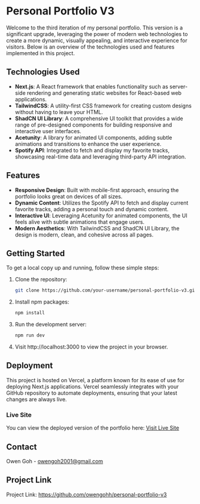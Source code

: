 # Personal Portfolio V3

Welcome to the third iteration of my personal portfolio. This version is a significant upgrade, leveraging the power of modern web technologies to create a more dynamic, visually appealing, and interactive experience for visitors. Below is an overview of the technologies used and features implemented in this project.

## Technologies Used

- **Next.js**: A React framework that enables functionality such as server-side rendering and generating static websites for React-based web applications.
- **TailwindCSS**: A utility-first CSS framework for creating custom designs without having to leave your HTML.
- **ShadCN UI Library**: A comprehensive UI toolkit that provides a wide range of pre-designed components for building responsive and interactive user interfaces.
- **Acetunity**: A library for animated UI components, adding subtle animations and transitions to enhance the user experience.
- **Spotify API**: Integrated to fetch and display my favorite tracks, showcasing real-time data and leveraging third-party API integration.

## Features

- **Responsive Design**: Built with mobile-first approach, ensuring the portfolio looks great on devices of all sizes.
- **Dynamic Content**: Utilizes the Spotify API to fetch and display current favorite tracks, adding a personal touch and dynamic content.
- **Interactive UI**: Leveraging Acetunity for animated components, the UI feels alive with subtle animations that engage users.
- **Modern Aesthetics**: With TailwindCSS and ShadCN UI Library, the design is modern, clean, and cohesive across all pages.

## Getting Started

To get a local copy up and running, follow these simple steps:

1. Clone the repository:
   ```bash
   git clone https://github.com/your-username/personal-portfolio-v3.git
   ```

2. Install npm packages:
      ```bash
      npm install
      ```

3. Run the development server:
      ```bash
      npm run dev
      ```

4. Visit http://localhost:3000 to view the project in your browser.

## Deployment

This project is hosted on Vercel, a platform known for its ease of use for deploying Next.js applications. Vercel seamlessly integrates with your GitHub repository to automate deployments, ensuring that your latest changes are always live.

### Live Site

You can view the deployed version of the portfolio here: [Visit Live Site](https://personal-portfolio-3-mu.vercel.app/ )

## Contact
Owen Goh  - owengoh2001@gmail.com

## Project Link
Project Link: https://github.com/owengohh/personal-portfolio-v3